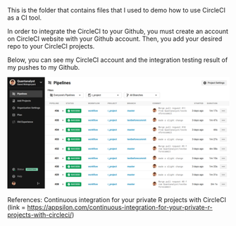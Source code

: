 This is the folder that contains files that I used to demo how to use CircleCI as a CI tool. 

In order to integrate the CircleCI to your Github, you must create an account on CircleCI website with your Github account. Then, you add your desired repo to your CircleCI projects. 

Below, you can see my CircleCI account and the integration testing result of my pushes to my Github. 

<p align="center"> <img src="images/circleci.png"> </p>









References: 
Continuous integration for your private R projects with CircleCI (link = https://appsilon.com/continuous-integration-for-your-private-r-projects-with-circleci/)
